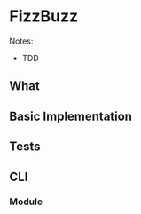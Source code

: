 # FizzBuzz

Notes:
* TDD

## What


## Basic Implementation

## Tests


## CLI

### Module
<!--stackedit_data:
eyJoaXN0b3J5IjpbMTU5NjgyMDYzMCwtNjgzMjQ0ODMxXX0=
-->
